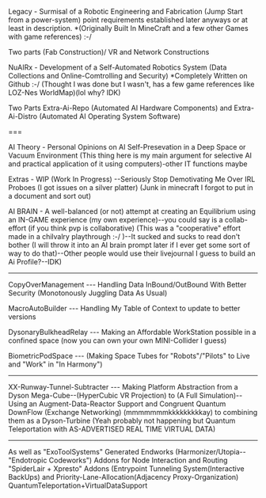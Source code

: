 
Legacy - Surmisal of a Robotic Engineering and Fabrication (Jump Start from a power-system) point requirements established later anyways or at least in description. 
*(Originally Built In MineCraft and a few other Games with game references) :-/

Two parts (Fab Construction)/ VR and Network Constructions

NuAIRx - Development of a Self-Automated Robotics System (Data Collections and Online-Comtrolling and Security)
*Completely Written on Github :-/ (Thought I was done but I wasn't, has a few game references like LOZ-Nes WorldMap)(lol why? IDK)

Two Parts Extra-Ai-Repo (Automated AI Hardware Components) and Extra-Ai-Distro (Automated AI Operating System Software)

===

AI Theory - Personal Opinions on AI Self-Presevation in a Deep Space or Vacuum Environment 
(This thing here is my main argument for selective AI and practical application of it using computers)-other IT functions maybe

Extras - WIP (Work In Progress) --Seriously Stop Demotivating Me Over IRL Proboes (I got issues on a silver platter) 
(Junk in minecraft I forgot to put in a document and sort out)


AI BRAIN - A well-balanced (or not) attempt at creating an Equilibrium using an IN-GAME experience (my own experience)--you could say is a collab-effort (if you think pvp is collaborative) (This was a "cooperative" effort made in a chilvalry playthrough :-/ )--It sucked and sucks to read don't bother (I will throw it into an AI brain prompt later if I ever get some sort of way to do that)--Other people would use their livejournal I guess to build an Ai Profile?--IDK)

---

CopyOverManagement --- Handling Data InBound/OutBound With Better Security (Monotonously Juggling Data As Usual)

MacroAutoBuilder --- Handling My Table of Context to update to better versions

DysonaryBulkheadRelay --- Making an Affordable WorkStation possible in a confined space (now you can own your own MINI-Collider I guess)

BiometricPodSpace --- (Making Space Tubes for "Robots"/"Pilots" to Live and "Work" in "In Harmony")

---

XX-Runway-Tunnel-Subtracter --- Making Platform Abstraction from a Dyson Mega-Cube--(HyperCubic VR Projection) to (A Full Simulation)--Using an Augment-Data-Reactor Support and Congruent Quantum DownFlow (Exchange Networking) (mmmmmmmkkkkkkkkkay) to combining them as a Dyson-Turbine (Yeah probably not happening but Quantum Teleportation with AS-ADVERTISED REAL TIME VIRTUAL DATA)

---
As well as "ExoToolSystems"
Generated Endworks (Harmonizer/Utopia--"Endotropic Codeworks")
Addons for Node Interaction and Routing
"SpiderLair + Xpresto" Addons (Entrypoint Tunneling System(Interactive BackUps) and Priority-Lane-Allocation(Adjacency Proxy-Organization)
QuantumTeleportation+VirtualDataSupport
